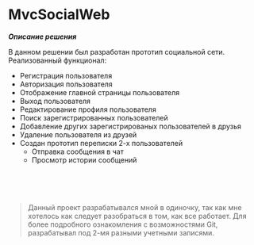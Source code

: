 # MvcSocialWeb

***Описание решения***  

В данном решении был разработан прототип социальной сети. Реализованный функционал:

- Регистрация пользователя
- Авторизация пользователя
- Отображение главной страницы пользователя
- Выход пользователя
- Редактирование профиля пользователя
- Поиск зарегистрированных пользователей
- Добавление других зарегистрированых пользователей в друзья
- Удаление пользователя из друзей
- Создан прототип переписки 2-х пользователей
    - Отправка сообщения в чат
    - Просмотр истории сообщений

<br>
<br>
<br>

>Данный проект разрабатывался мной в одиночку, так как мне хотелось как следует разобраться в том, как все работает. Для более подробного ознакомления с возможностями Git, разрабатывал под 2-мя разными учетными записями.